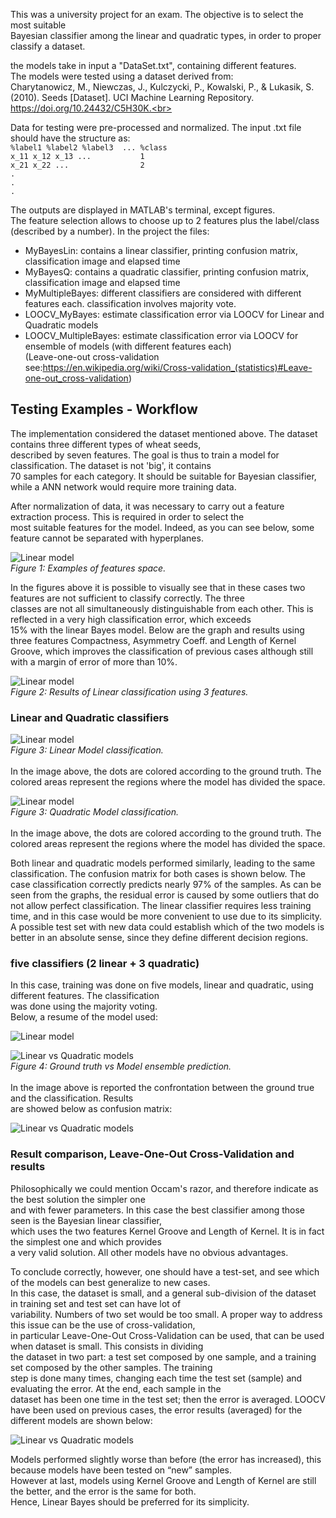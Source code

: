 This was a university project for an exam. The objective is to select the most suitable  
Bayesian classifier among the linear and quadratic types, in order to proper classify a dataset.   

the models take in input a "DataSet.txt", containing different features.  
The models were tested using a dataset derived from:    
Charytanowicz, M., Niewczas, J., Kulczycki, P., Kowalski, P., & Lukasik, S. (2010). Seeds [Dataset]. UCI Machine Learning Repository. https://doi.org/10.24432/C5H30K.<br>   

Data for testing were pre-processed and normalized. The input .txt file should have the structure as:   
`%label1 %label2 %label3  ... %class`  
`x_11 x_12 x_13 ...           1`   
`x_21 x_22 ...                2`  
`.`  
`.`  
`.`   

The outputs are displayed in MATLAB's terminal, except figures.   
The feature selection allows to choose up to 2 features plus the label/class (described by a number).
In the project the files:  
* MyBayesLin: contains a linear classifier, printing confusion matrix, classification image and elapsed time
* MyBayesQ:   contains a quadratic classifier, printing confusion matrix, classification image and elapsed time  
* MyMultipleBayes: different classifiers are considered with different features each. classification involves majority vote. 
* LOOCV_MyBayes: estimate classification error via LOOCV for Linear and Quadratic models  
* LOOCV_MultipleBayes: estimate classification error via LOOCV for ensemble of models (with different features each)  
(Leave-one-out cross-validation see:https://en.wikipedia.org/wiki/Cross-validation_(statistics)#Leave-one-out_cross-validation)    




## Testing Examples - Workflow

The implementation considered the dataset mentioned above. The dataset contains three different types of wheat seeds,  
described by seven features. The goal is thus to  train a model for classification. The dataset is not 'big', it contains   
70 samples for each category. It should be suitable for Bayesian classifier, while a ANN network would require more training data.   

After normalization of data, it was necessary to carry out a feature extraction process. This is required in order to select the   
most suitable features for the model. Indeed, as you can see below, some feature cannot be separated with hyperplanes. 

![Linear model](images/feature_example.png)  
_Figure 1: Examples of features space._  <br>   
 
In the figures above it is possible to visually see that in these cases two features are not sufficient to classify correctly. The three   
classes are not all simultaneously distinguishable from each other. This is reflected in a very high classification error, which exceeds   
15% with the linear Bayes model. Below are the graph and results using three features Compactness, Asymmetry Coeff. and Length of Kernel   
Groove, which improves the classification of previous cases although still with a margin of error of more than 10%.

![Linear model](images/image3d.png)  
_Figure 2: Results of Linear classification using 3 features._  <br>   


### Linear and Quadratic classifiers

![Linear model](images/linear.png)  
_Figure 3: Linear Model classification._  <br>   
In the image above, the dots are colored according to the ground truth. The colored areas represent the regions where the model has divided the space. <br>   

 ![Linear model](images/quadratic.png)  
_Figure 3: Quadratic Model classification._  <br>   
In the image above, the dots are colored according to the ground truth. The colored areas represent the regions where the model has divided the space. <br>   

Both linear and quadratic models performed similarly, leading to the same classification.
The confusion matrix for both cases is shown below. The case classification correctly predicts nearly 97% of the samples. As can be seen from the graphs, the residual error is caused by some outliers that do not allow perfect classification. The linear classifier requires less training time, and in this case would be more convenient to use due to its simplicity. A possible test set with new data could establish which of the two models is better in an absolute sense, since they define different decision regions.




### five classifiers (2 linear + 3 quadratic) 

In this case, training was done on five models, linear and quadratic, using different features. The classification  
was done using the majority voting.  <br>
Below, a resume of the model used:  

 ![Linear model](images/models_multi.png)  


![Linear vs Quadratic models](images/confrontation.png)  
_Figure 4: Ground truth vs Model ensemble prediction._ <br>   
In the image above is reported the confrontation between the ground true and the classification. Results  
are showed below as confusion matrix:

![Linear vs Quadratic models](images/matrix_multi.png)  

### Result comparison, Leave-One-Out Cross-Validation and results
Philosophically we could mention Occam's razor, and therefore indicate as the best solution the simpler one   
and with fewer parameters.  In this case the best classifier among those seen is the Bayesian linear classifier,  
which uses the two features Kernel Groove and Length of Kernel. It is in fact the simplest one and which provides   
a very valid solution. All other models have no obvious advantages. <br> 

To conclude correctly, however, one should have a test-set, and see which of the models can best generalize to new cases.  
In this case, the dataset is small, and a general sub-division of the dataset in training set and test set can have lot of   
variability. Numbers of two set would be too small. A proper way to address this issue can be the use of cross-validation,   
in particular Leave-One-Out Cross-Validation can be used, that can be used when dataset is small. This consists in dividing   
the dataset in two part: a test set composed by one sample, and a training set composed by the other samples. The training   
step is done many times, changing each time the test set (sample) and evaluating the error. At the end, each sample in the   
dataset has been one time in the test set; then the error is averaged.
LOOCV have been used on previous cases, the error results (averaged) for the different models are shown below:

![Linear vs Quadratic models](images/error.png)  

Models performed slightly worse than before (the error has increased), this because models have been tested on “new” samples.  
However at last, models using Kernel Groove and Length of Kernel are still the better, and the error is the same for both.    
Hence, Linear Bayes should be preferred for its simplicity.









